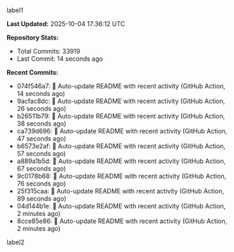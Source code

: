 
label1 
<!-- ACTIVITY_START -->
**Last Updated:** 2025-10-04 17:36:12 UTC

**Repository Stats:**
- Total Commits: 33919
- Last Commit: 14 seconds ago

**Recent Commits:**
- 074f546a7: 🤖 Auto-update README with recent activity (GitHub Action, 14 seconds ago)
- 9acfac8dc: 🤖 Auto-update README with recent activity (GitHub Action, 26 seconds ago)
- b26511b79: 🤖 Auto-update README with recent activity (GitHub Action, 38 seconds ago)
- ca739d696: 🤖 Auto-update README with recent activity (GitHub Action, 47 seconds ago)
- b6573e2af: 🤖 Auto-update README with recent activity (GitHub Action, 57 seconds ago)
- a889a1b5d: 🤖 Auto-update README with recent activity (GitHub Action, 67 seconds ago)
- 9c0178b68: 🤖 Auto-update README with recent activity (GitHub Action, 76 seconds ago)
- 25f315caa: 🤖 Auto-update README with recent activity (GitHub Action, 89 seconds ago)
- 04d144b1e: 🤖 Auto-update README with recent activity (GitHub Action, 2 minutes ago)
- 8cce85e86: 🤖 Auto-update README with recent activity (GitHub Action, 2 minutes ago)
<!-- ACTIVITY_END -->

label2
